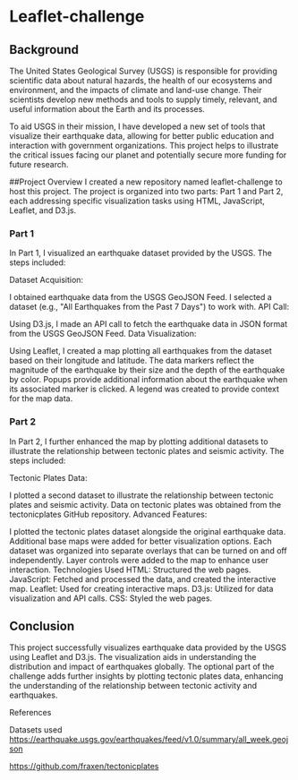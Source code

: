 # Leaflet-challenge


## Background
The United States Geological Survey (USGS) is responsible for providing scientific data about natural hazards, the health of our ecosystems and environment, and the impacts of climate and land-use change. Their scientists develop new methods and tools to supply timely, relevant, and useful information about the Earth and its processes.

To aid USGS in their mission, I have developed a new set of tools that visualize their earthquake data, allowing for better public education and interaction with government organizations. This project helps to illustrate the critical issues facing our planet and potentially secure more funding for future research.

##Project Overview
I created a new repository named leaflet-challenge to host this project. The project is organized into two parts: Part 1 and Part 2, each addressing specific visualization tasks using HTML, JavaScript, Leaflet, and D3.js.

### Part 1
In Part 1, I visualized an earthquake dataset provided by the USGS. The steps included:

Dataset Acquisition:

I obtained earthquake data from the USGS GeoJSON Feed.
I selected a dataset (e.g., "All Earthquakes from the Past 7 Days") to work with.
API Call:

Using D3.js, I made an API call to fetch the earthquake data in JSON format from the USGS GeoJSON Feed.
Data Visualization:

Using Leaflet, I created a map plotting all earthquakes from the dataset based on their longitude and latitude.
The data markers reflect the magnitude of the earthquake by their size and the depth of the earthquake by color.
Popups provide additional information about the earthquake when its associated marker is clicked.
A legend was created to provide context for the map data.

### Part 2
In Part 2, I further enhanced the map by plotting additional datasets to illustrate the relationship between tectonic plates and seismic activity. The steps included:

Tectonic Plates Data:

I plotted a second dataset to illustrate the relationship between tectonic plates and seismic activity.
Data on tectonic plates was obtained from the tectonicplates GitHub repository.
Advanced Features:

I plotted the tectonic plates dataset alongside the original earthquake data.
Additional base maps were added for better visualization options.
Each dataset was organized into separate overlays that can be turned on and off independently.
Layer controls were added to the map to enhance user interaction.
Technologies Used
HTML: Structured the web pages.
JavaScript: Fetched and processed the data, and created the interactive map.
Leaflet: Used for creating interactive maps.
D3.js: Utilized for data visualization and API calls.
CSS: Styled the web pages.


## Conclusion
This project successfully visualizes earthquake data provided by the USGS using Leaflet and D3.js. The visualization aids in understanding the distribution and impact of earthquakes globally. The optional part of the challenge adds further insights by plotting tectonic plates data, enhancing the understanding of the relationship between tectonic activity and earthquakes.

References

Datasets used https://earthquake.usgs.gov/earthquakes/feed/v1.0/summary/all_week.geojson

https://github.com/fraxen/tectonicplates

